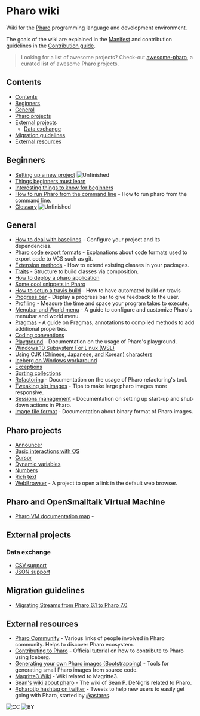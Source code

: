 # Pharo wiki 

Wiki for the [Pharo](https://pharo.org/features) programming language and development environment.

The goals of the wiki are explained in the [Manifest](MANIFEST.md) and contribution guidelines in the [Contribution guide](CONTRIBUTION.md).

> Looking for a list of awesome projects? Check-out [awesome-pharo](https://github.com/pharo-open-documentation/awesome-pharo), a curated list of awesome Pharo projects.

## Contents
- [Contents](#contents)
- [Beginners](#beginners)
- [General](#general)
- [Pharo projects](#pharo-projects)
- [External projects](#external-projects)
  - [Data exchange](#data-exchange)
- [Migration guidelines](#migration-guidelines)
- [External resources](#external-resources)

## Beginners

- [Setting up a new project](General/SettingUpANewProject.md) ![Unfinished](https://img.shields.io/badge/Progress-Unfinished-yellow.svg?style=flat)
- [Things beginners must learn](General/MustKnowForBeginners.md)
- [Interesting things to know for beginners](General/InterestingsToKnowForBeginners.md)
- [How to run Pharo from the command line](General/HowToRunPharoFromCommandLine.md) - How to run pharo from the command line.
- [Glossary](General/Glossary.md) ![Unfinished](https://img.shields.io/badge/Progress-Unfinished-yellow.svg?style=flat)

## General

- [How to deal with baselines](General/Baselines.md) - Configure your project and its dependencies.
- [Pharo code export formats](General/ExportFormats.md) - Explanations about code formats used to export code to VCS such as git.
- [Extension methods](General/Extensions.md) - How to extend existing classes in your packages.
- [Traits](General/Traits.md) - Structure to build classes via composition.
- [How to deploy a pharo application](General/DeployYourPharoApplication.md)
- [Some cool snippets in Pharo](General/CoolSnippets.md)
- [How to setup a travis build](General/Travis.md) - How to have automated build on travis
- [Progress bar](General/ProgressBar.md) - Display a progress bar to give feedback to the user.
- [Profiling](General/Profiling.md) - Measure the time and space your program takes to execute.
- [Menubar and World menu](General/MenuBar.md) - A guide to configure and customize Pharo's menubar and world menu.
- [Pragmas](General/Pragmas.md) - A guide on Pragmas, annotations to compiled methods to add additional properties.
- [Coding conventions](General/CodingConventions.md)
- [Playground](General/Playground.md) - Documentation on the usage of Pharo's playground.
- [Windows 10 Subsystem For Linux (WSL)](General/Windows10SubsystemForLinux.md)
- [Using CJK (Chinese, Japanese, and Korean) characters](General/CJKCharacter.md)
- [Iceberg on Windows workaround](General/IcebergOnWindows.md)
- [Exceptions](General/Exceptions.md)
- [Sorting collections](General/SortingCollections.md)
- [Refactoring](General/Refactorings.md) - Documentation on the usage of Pharo refactoring's tool.
- [Tweaking big images](General/TweakingBigImages.md) - Tips to make large pharo images more responsive.
- [Sessions management](General/SessionsManagement.md) - Documentation on setting up start-up and shut-down actions in Pharo.
- [Image file format](General/ImageFileFormat.md) - Documentation about binary format of Pharo images.

## Pharo projects

<!-- - [How to deal with files](PharoProjects/Files.md) ![TODO](https://img.shields.io/badge/Progress-TODO-red.svg?style=flat) -->
<!-- - [Objects serialization](PharoProjects/ObjectsSerialization.md) - Lists possibilities to serialize your objects on disk. ![TODO](https://img.shields.io/badge/Progress-TODO-red.svg?style=flat) -->
- [Announcer](PharoProjects/Announcer.md)
- [Basic interactions with OS](PharoProjects/OS.md)
- [Cursor](PharoProjects/Cursor.md)
- [Dynamic variables](PharoProjects/DynamicVariables.md)
- [Numbers](PharoProjects/Numbers.md)
- [Rich text](PharoProjects/RichText.md)
- [WebBrowser](PharoProjects/WebBrowser.md) - A project to open a link in the default web browser.<!-- - [Metalinks](PharoProjects/Metalinks.md) ![TODO](https://img.shields.io/badge/Progress-TODO-red.svg?style=flat) -->

## Pharo and OpenSmalltalk Virtual Machine
- [Pharo VM documentation map](PharoVirtualMachine/pharo-vm-map.md) - 

## External projects
### Data exchange
- [CSV support](ExternalProjects/Export/CSV.md)
- [JSON support](ExternalProjects/Export/JSON.md)
<!--
- [XML support](ExternalProjects/Export/XML.md) ![TODO](https://img.shields.io/badge/Progress-TODO-red.svg?style=flat)
- [HTML support](ExternalProjects/Export/HTML.md) ![TODO](https://img.shields.io/badge/Progress-TODO-red.svg?style=flat)
- [Arff support](ExternalProjects/Export/Arff.md) - Arff is a format defined by [Weka](http://www.cs.waikato.ac.nz/ml/weka/) to be used for data importation. ![TODO](https://img.shields.io/badge/Progress-TODO-red.svg?style=flat)
-->

<!--
### Data structures
- [DataFrame](ExternalProjects/DataStructures/DataFrame.md) ![TODO](https://img.shields.io/badge/Progress-TODO-red.svg?style=flat)
-->

## Migration guidelines

- [Migrating Streams from Pharo 6.1 to Pharo 7.0](Migration/MigrationToPharo7.md)

## External resources
- [Pharo Community](ExternalResources/Community.md) - Various links of people involved in Pharo community. Helps to discover Pharo ecosystem.
- [Contributing to Pharo](https://github.com/pharo-project/pharo/wiki/Contribute-a-fix-to-Pharo) - Official tutorial on how to contribute to Pharo using Iceberg.
- [Generating your own Pharo images (Bootstrapping)](https://github.com/carolahp/pharo/tree/candle) - Tools for generating small Pharo images from source code.
- [Magritte3 Wiki](https://github.com/seandenigris/Magritte/wiki) - Wiki related to Magritte3.
- [Sean's wiki about pharo](https://github.com/seandenigris/pharo/wiki) - The wiki of Sean P. DeNigris related to Pharo.
- [#pharotip hashtag on twitter](https://twitter.com/hashtag/pharotip) - Tweets to help new users to easily get going with Pharo, started by [@astares](https://twitter.com/TorstenAstares).

![CC](https://mirrors.creativecommons.org/presskit/icons/cc.svg)
![BY](https://mirrors.creativecommons.org/presskit/icons/by.svg)

<!---
Badges:
* ![TODO](https://img.shields.io/badge/Progress-TODO-red.svg?style=flat)
* ![Unfinished](https://img.shields.io/badge/Progress-Unfinished-yellow.svg?style=flat)
* ![Review](https://img.shields.io/badge/Progress-Review-blue.svg?style=flat)

-->
